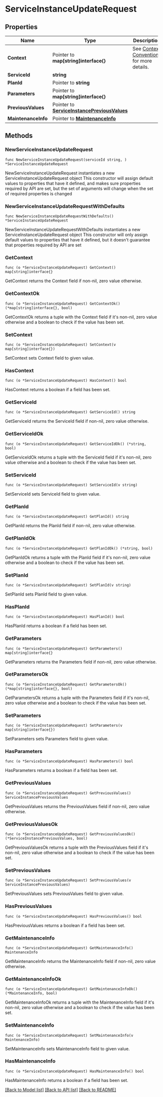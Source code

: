 # ServiceInstanceUpdateRequest

## Properties

Name | Type | Description | Notes
------------ | ------------- | ------------- | -------------
**Context** | Pointer to **map[string]interface{}** | See [Context Conventions](https://github.com/openservicebrokerapi/servicebroker/blob/master/profile.md#context-object) for more details. | [optional] 
**ServiceId** | **string** |  | 
**PlanId** | Pointer to **string** |  | [optional] 
**Parameters** | Pointer to **map[string]interface{}** |  | [optional] 
**PreviousValues** | Pointer to [**ServiceInstancePreviousValues**](ServiceInstancePreviousValues.md) |  | [optional] 
**MaintenanceInfo** | Pointer to [**MaintenanceInfo**](MaintenanceInfo.md) |  | [optional] 

## Methods

### NewServiceInstanceUpdateRequest

`func NewServiceInstanceUpdateRequest(serviceId string, ) *ServiceInstanceUpdateRequest`

NewServiceInstanceUpdateRequest instantiates a new ServiceInstanceUpdateRequest object
This constructor will assign default values to properties that have it defined,
and makes sure properties required by API are set, but the set of arguments
will change when the set of required properties is changed

### NewServiceInstanceUpdateRequestWithDefaults

`func NewServiceInstanceUpdateRequestWithDefaults() *ServiceInstanceUpdateRequest`

NewServiceInstanceUpdateRequestWithDefaults instantiates a new ServiceInstanceUpdateRequest object
This constructor will only assign default values to properties that have it defined,
but it doesn't guarantee that properties required by API are set

### GetContext

`func (o *ServiceInstanceUpdateRequest) GetContext() map[string]interface{}`

GetContext returns the Context field if non-nil, zero value otherwise.

### GetContextOk

`func (o *ServiceInstanceUpdateRequest) GetContextOk() (*map[string]interface{}, bool)`

GetContextOk returns a tuple with the Context field if it's non-nil, zero value otherwise
and a boolean to check if the value has been set.

### SetContext

`func (o *ServiceInstanceUpdateRequest) SetContext(v map[string]interface{})`

SetContext sets Context field to given value.

### HasContext

`func (o *ServiceInstanceUpdateRequest) HasContext() bool`

HasContext returns a boolean if a field has been set.

### GetServiceId

`func (o *ServiceInstanceUpdateRequest) GetServiceId() string`

GetServiceId returns the ServiceId field if non-nil, zero value otherwise.

### GetServiceIdOk

`func (o *ServiceInstanceUpdateRequest) GetServiceIdOk() (*string, bool)`

GetServiceIdOk returns a tuple with the ServiceId field if it's non-nil, zero value otherwise
and a boolean to check if the value has been set.

### SetServiceId

`func (o *ServiceInstanceUpdateRequest) SetServiceId(v string)`

SetServiceId sets ServiceId field to given value.


### GetPlanId

`func (o *ServiceInstanceUpdateRequest) GetPlanId() string`

GetPlanId returns the PlanId field if non-nil, zero value otherwise.

### GetPlanIdOk

`func (o *ServiceInstanceUpdateRequest) GetPlanIdOk() (*string, bool)`

GetPlanIdOk returns a tuple with the PlanId field if it's non-nil, zero value otherwise
and a boolean to check if the value has been set.

### SetPlanId

`func (o *ServiceInstanceUpdateRequest) SetPlanId(v string)`

SetPlanId sets PlanId field to given value.

### HasPlanId

`func (o *ServiceInstanceUpdateRequest) HasPlanId() bool`

HasPlanId returns a boolean if a field has been set.

### GetParameters

`func (o *ServiceInstanceUpdateRequest) GetParameters() map[string]interface{}`

GetParameters returns the Parameters field if non-nil, zero value otherwise.

### GetParametersOk

`func (o *ServiceInstanceUpdateRequest) GetParametersOk() (*map[string]interface{}, bool)`

GetParametersOk returns a tuple with the Parameters field if it's non-nil, zero value otherwise
and a boolean to check if the value has been set.

### SetParameters

`func (o *ServiceInstanceUpdateRequest) SetParameters(v map[string]interface{})`

SetParameters sets Parameters field to given value.

### HasParameters

`func (o *ServiceInstanceUpdateRequest) HasParameters() bool`

HasParameters returns a boolean if a field has been set.

### GetPreviousValues

`func (o *ServiceInstanceUpdateRequest) GetPreviousValues() ServiceInstancePreviousValues`

GetPreviousValues returns the PreviousValues field if non-nil, zero value otherwise.

### GetPreviousValuesOk

`func (o *ServiceInstanceUpdateRequest) GetPreviousValuesOk() (*ServiceInstancePreviousValues, bool)`

GetPreviousValuesOk returns a tuple with the PreviousValues field if it's non-nil, zero value otherwise
and a boolean to check if the value has been set.

### SetPreviousValues

`func (o *ServiceInstanceUpdateRequest) SetPreviousValues(v ServiceInstancePreviousValues)`

SetPreviousValues sets PreviousValues field to given value.

### HasPreviousValues

`func (o *ServiceInstanceUpdateRequest) HasPreviousValues() bool`

HasPreviousValues returns a boolean if a field has been set.

### GetMaintenanceInfo

`func (o *ServiceInstanceUpdateRequest) GetMaintenanceInfo() MaintenanceInfo`

GetMaintenanceInfo returns the MaintenanceInfo field if non-nil, zero value otherwise.

### GetMaintenanceInfoOk

`func (o *ServiceInstanceUpdateRequest) GetMaintenanceInfoOk() (*MaintenanceInfo, bool)`

GetMaintenanceInfoOk returns a tuple with the MaintenanceInfo field if it's non-nil, zero value otherwise
and a boolean to check if the value has been set.

### SetMaintenanceInfo

`func (o *ServiceInstanceUpdateRequest) SetMaintenanceInfo(v MaintenanceInfo)`

SetMaintenanceInfo sets MaintenanceInfo field to given value.

### HasMaintenanceInfo

`func (o *ServiceInstanceUpdateRequest) HasMaintenanceInfo() bool`

HasMaintenanceInfo returns a boolean if a field has been set.


[[Back to Model list]](../README.md#documentation-for-models) [[Back to API list]](../README.md#documentation-for-api-endpoints) [[Back to README]](../README.md)


